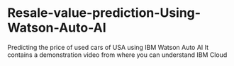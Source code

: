 # Resale-value-prediction-Using-Watson-Auto-AI
Predicting the price of used cars of USA using IBM Watson Auto AI
It contains a demonstration video from where you can understand IBM Cloud
